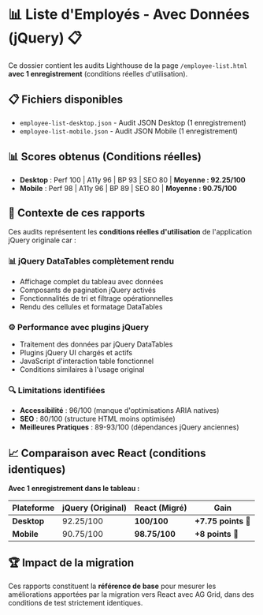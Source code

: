 # 📊 Liste d'Employés - Avec Données (jQuery) 📋

Ce dossier contient les audits Lighthouse de la page `/employee-list.html` **avec 1 enregistrement** (conditions réelles d'utilisation).

## 📋 Fichiers disponibles

- `employee-list-desktop.json` - Audit JSON Desktop (1 enregistrement)
- `employee-list-mobile.json` - Audit JSON Mobile (1 enregistrement)

## 📊 Scores obtenus (Conditions réelles)

- **Desktop** : Perf 100 | A11y 96 | BP 93 | SEO 80 | **Moyenne : 92.25/100**
- **Mobile** : Perf 98 | A11y 96 | BP 89 | SEO 80 | **Moyenne : 90.75/100**

## 🎯 Contexte de ces rapports

Ces audits représentent les **conditions réelles d'utilisation** de l'application jQuery originale car :

### 📊 **jQuery DataTables complètement rendu**

- Affichage complet du tableau avec données
- Composants de pagination jQuery activés
- Fonctionnalités de tri et filtrage opérationnelles
- Rendu des cellules et formatage DataTables

### ⚙️ **Performance avec plugins jQuery**

- Traitement des données par jQuery DataTables
- Plugins jQuery UI chargés et actifs
- JavaScript d'interaction table fonctionnel
- Conditions similaires à l'usage original

### 🔍 **Limitations identifiées**

- **Accessibilité** : 96/100 (manque d'optimisations ARIA natives)
- **SEO** : 80/100 (structure HTML moins optimisée)
- **Meilleures Pratiques** : 89-93/100 (dépendances jQuery anciennes)

## 📈 **Comparaison avec React (conditions identiques)**

**Avec 1 enregistrement dans le tableau :**

| Plateforme | jQuery (Original) | React (Migré) | **Gain** |
|------------|------------------|---------------|----------|
| **Desktop** | 92.25/100 | **100/100** | **+7.75 points** 🎯 |
| **Mobile** | 90.75/100 | **98.75/100** | **+8 points** 🎯 |

## 🏆 **Impact de la migration**

Ces rapports constituent la **référence de base** pour mesurer les améliorations apportées par la migration vers React avec AG Grid, dans des conditions de test strictement identiques.
